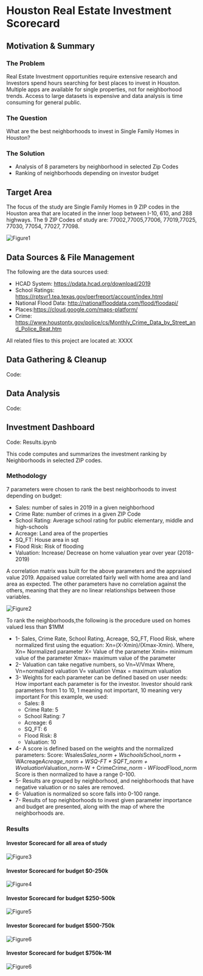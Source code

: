# Houston Real Estate Investment Scorecard

## Motivation & Summary
### The Problem
Real Estate Investment opportunities require extensive research and Investors spend hours searching for best places to invest in Houston. Multiple apps are available for single properties, not for neighborhood trends. Access to large datasets is expensive and data analysis is time consuming for general public.

### The Question
What are the best neighborhoods to invest in Single Family Homes in Houston?

### The Solution
* Analysis of 8 parameters by neighborhood in selected Zip Codes
* Ranking of neighborhoods depending on investor budget


## Target Area
The focus of the study are Single Family Homes in 9 ZIP codes in the Houston area that are located in the inner loop between I-10, 610, and 288 highways.
The 9 ZIP Codes of study are: 77002,77005,77006, 77019,77025, 77030, 77054, 77027, 77098.

![Figure1](Images/Area_of_Study.png)



## Data Sources & File Management
The following are the data sources used:
* HCAD System: https://pdata.hcad.org/download/2019
* School Ratings: https://rptsvr1.tea.texas.gov/perfreport/account/index.html
* National Flood Data: http://nationalflooddata.com/flood/floodapi/
* Places:https://cloud.google.com/maps-platform/
* Crime: https://www.houstontx.gov/police/cs/Monthly_Crime_Data_by_Street_and_Police_Beat.htm

All related files to this project are located at: XXXX

## Data Gathering & Cleanup
Code:

## Data Analysis
Code:

## Investment Dashboard
Code: Results.ipynb

This code computes and summarizes the investment ranking by Neighborhoods in selected ZIP codes.

### Methodology
7 parameters were chosen to rank the best neighborhoods to invest depending on budget: 
* Sales: number of sales in 2019 in a given neighborhood
* Crime Rate: number of crimes in a given ZIP Code
* School Rating:	Average school rating for public elementary, middle and high-schools
* Acreage: 	Land area of the properties
* SQ_FT: 	House area in sqt
* Flood Risk:	Risk of flooding
* Valuation: Increase/ Decrease on home valuation year over year (2018-2019) 

A correlation matrix was built for the above parameters and the appraised value 2019. Appaised value correlated fairly well with home area and land area as expected.
The other parameters have no correlation against the others, meaning that they are no linear relationships between those variables.

![Figure2](Images/correlation_matrix.png)

To rank the neighborhoods,the following is the procedure used on homes valued less than $1MM
* 1- Sales, Crime Rate, School Rating, Acreage, SQ_FT, Flood Risk, where normalized first using the equation: Xn=(X-Xmin)/(Xmax-Xmin).
Where,  Xn= Normalized parameter
        X= Value of the parameter
        Xmin= minimum value of the parameter
        Xmax= maximum value of the parameter
* 2- Valuation can take negative numbers, so Vn=V/Vmax
Where,  Vn=normalized valuation
        V= valuation
        Vmax = maximum valuation
* 3-  Weights for each parameter can be defined based on user needs: How important each parameter is for the investor. Investor should rank parameters from 1 to 10, 
    1 meaning not important, 10 meaning very important
    For this example, we used:
    * Sales: 8
    * Crime Rate: 5
    * School Rating:	7
    * Acreage: 	6
    * SQ_FT: 	6
    * Flood Risk:	8
    * Valuation: 10
* 4- A score is defined based on the weights and the normalized parameters:
    Score: Wsales*Sales_norm + Wschools*School_norm + WAcreage*Acreage_norm + WSQ-FT * SQFT_norm + Wvaluation*Valuation_norm-W + Crime*Crime_norm - WFlood*Flood_norm
    Score is then normalized to have a range 0-100.
* 5-  Results are grouped by neighborhood, and neighborhoods that have negative valuation or no sales are removed.
* 6-  Valuation is normalized so score falls into 0-100 range.
* 7-  Results of top neighborhoods to invest given parameter importance and budget are presented, along with the map of where the neighborhoods are.

### Results
#### Investor Scorecard for all area of study
![Figure3](Images/results_all_area.png)

#### Investor Scorecard for budget $0-250k
![Figure4](Images/results_250k.png)

#### Investor Scorecard for budget $250-500k   
![Figure5](Images/results_500k.png)

#### Investor Scorecard for budget $500-750k  
![Figure6](Images/results_750k.png)

#### Investor Scorecard for budget $750k-1M  
![Figure6](Images/results_1M.png)


